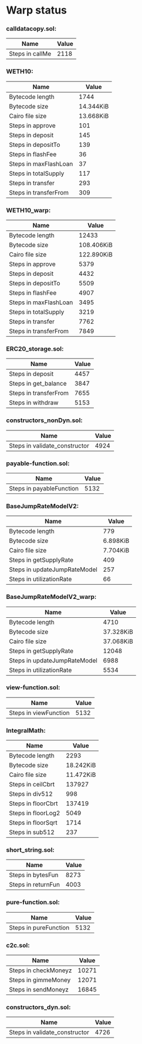 # Warp status
### calldatacopy.sol:
| Name | Value |
| ----------- | ----------- |
| Steps in callMe | 2118 |
### WETH10:
| Name | Value |
| ----------- | ----------- |
| Bytecode length | 1744 |
| Bytecode size | 14.344KiB |
| Cairo file size | 13.668KiB |
| Steps in approve | 101 |
| Steps in deposit | 145 |
| Steps in depositTo | 139 |
| Steps in flashFee | 36 |
| Steps in maxFlashLoan | 37 |
| Steps in totalSupply | 117 |
| Steps in transfer | 293 |
| Steps in transferFrom | 309 |
### WETH10_warp:
| Name | Value |
| ----------- | ----------- |
| Bytecode length | 12433 |
| Bytecode size | 108.406KiB |
| Cairo file size | 122.890KiB |
| Steps in approve | 5379 |
| Steps in deposit | 4432 |
| Steps in depositTo | 5509 |
| Steps in flashFee | 4907 |
| Steps in maxFlashLoan | 3495 |
| Steps in totalSupply | 3219 |
| Steps in transfer | 7762 |
| Steps in transferFrom | 7849 |
### ERC20_storage.sol:
| Name | Value |
| ----------- | ----------- |
| Steps in deposit | 4457 |
| Steps in get_balance | 3847 |
| Steps in transferFrom | 7655 |
| Steps in withdraw | 5153 |
### constructors_nonDyn.sol:
| Name | Value |
| ----------- | ----------- |
| Steps in validate_constructor | 4924 |
### payable-function.sol:
| Name | Value |
| ----------- | ----------- |
| Steps in payableFunction | 5132 |
### BaseJumpRateModelV2:
| Name | Value |
| ----------- | ----------- |
| Bytecode length | 779 |
| Bytecode size | 6.898KiB |
| Cairo file size | 7.704KiB |
| Steps in getSupplyRate | 409 |
| Steps in updateJumpRateModel | 257 |
| Steps in utilizationRate | 66 |
### BaseJumpRateModelV2_warp:
| Name | Value |
| ----------- | ----------- |
| Bytecode length | 4710 |
| Bytecode size | 37.328KiB |
| Cairo file size | 37.068KiB |
| Steps in getSupplyRate | 12048 |
| Steps in updateJumpRateModel | 6988 |
| Steps in utilizationRate | 5534 |
### view-function.sol:
| Name | Value |
| ----------- | ----------- |
| Steps in viewFunction | 5132 |
### IntegralMath:
| Name | Value |
| ----------- | ----------- |
| Bytecode length | 2293 |
| Bytecode size | 18.242KiB |
| Cairo file size | 11.472KiB |
| Steps in ceilCbrt | 137927 |
| Steps in div512 | 998 |
| Steps in floorCbrt | 137419 |
| Steps in floorLog2 | 5049 |
| Steps in floorSqrt | 1714 |
| Steps in sub512 | 237 |
### short_string.sol:
| Name | Value |
| ----------- | ----------- |
| Steps in bytesFun | 8273 |
| Steps in returnFun | 4003 |
### pure-function.sol:
| Name | Value |
| ----------- | ----------- |
| Steps in pureFunction | 5132 |
### c2c.sol:
| Name | Value |
| ----------- | ----------- |
| Steps in checkMoneyz | 10271 |
| Steps in gimmeMoney | 12071 |
| Steps in sendMoneyz | 16845 |
### constructors_dyn.sol:
| Name | Value |
| ----------- | ----------- |
| Steps in validate_constructor | 4726 |
